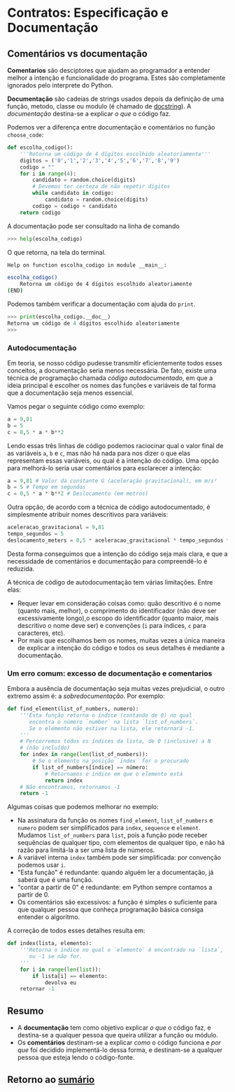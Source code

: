 # Contratos: Especificação e Documentação

## Comentários vs documentação

**Comentarios** são desciptores que ajudam ao programador a entender melhor a intenção e funcionalidade do programa. Estes são completamente ignorados pelo interprete do Python.

**Documentação** são cadeias de strings usados depois da definição de uma função, metodo, classe ou modulo (é chamado de [docstring](https://peps.python.org/pep-0257/)). A *documentação* destina-se a explicar *o que* o código faz.

Podemos ver a diferença entre documentação e comentários no
função `choose_code`:

``` python
def escolha_codigo():
    '''Retorna um código de 4 dígitos escolhido aleatoriamente'''
    digitos = ('0','1','2','3','4','5','6','7','8','9')
    codigo = ""
    for i in range(4):
        candidato = random.choice(digits)
        # Devemos ter certeza de não repetir dígitos
        while candidato in codigo:
            candidato = random.choice(digits)
        codigo = codigo + candidato
    return codigo
```

A documentação pode ser consultado na linha de comando

```python
>>> help(escolha_codigo)
```

O que retorna, na tela do terminal.

```bash
Help on function escolha_codigo in module __main__:

escolha_codigo()
    Retorna um código de 4 dígitos escolhido aleatoriamente
(END)

```

Podemos também verificar a documentação com ajuda do `print`.

```python
>>> print(escolha_codigo.__doc__)
Retorna um código de 4 dígitos escolhido aleatoriamente
>>>
```

### Autodocumentação

Em teoria, se nosso código pudesse transmitir eficientemente todos esses
conceitos, a documentação seria menos necessária. De fato, existe uma técnica de programação chamada *código autodocumentado*, em que a ideia principal é escolher os nomes das funções e variáveis ​​de tal forma que a documentação seja menos essencial.

Vamos pegar o seguinte código como exemplo:

``` python
a = 9,81
b = 5
c = 0,5 * a * b**2
```

Lendo essas três linhas de código podemos raciocinar qual o valor final de as variáveis ​​`a`, `b` e `c`, mas não há nada para nos dizer o que elas representam essas variáveis, ou qual é a intenção do código. Uma opção para melhorá-lo seria usar comentários para esclarecer a intenção:

``` python
a = 9,81 # Valor da constante G (aceleração gravitacional), em m/s²
b = 5 # Tempo em segundos
c = 0,5 * a * b**2 # Deslocamento (em metros)
```

Outra opção, de acordo com a técnica de código autodocumentado, é simplesmente atribuir nomes descritivos para variáveis:

``` python
aceleracao_gravitacional = 9,81
tempo_segundos = 5
deslocamento_meters = 0,5 * aceleracao_gravitacional * tempo_segundos ** 2
```

Desta forma conseguimos que a intenção do código seja mais clara, e que a necessidade de comentários e documentação para compreendê-lo é reduzida.

A técnica de código de autodocumentação tem várias limitações. Entre elas:

- Requer levar em consideração coisas como: quão descritivo é o nome (quanto mais, melhor), o comprimento do identificador (não deve ser excessivamente longo),o escopo do identificador (quanto maior, mais descritivo o nome deve ser) e convenções (`i` para índices, `c` para caracteres, etc).
- Por mais que escolhamos bem os nomes, muitas vezes a única maneira de explicar a intenção do código e todos os seus detalhes é mediante a documentação.

### Um erro comum: excesso de documentação e comentarios

Embora a ausência de documentação seja muitas vezes prejudicial, o outro extremo assim é: a *sobredocumentação*. Por exemplo:

``` python
def find_element(list_of_numbers, numero):
    '''Esta função retorna o índice (contando de 0) no qual
       encontra o número `number` na lista `list_of_numbers`.
       Se o elemento não estiver na lista, ele retornará -1.
    '''
    # Percorremos todos os índices da lista, de 0 (inclusive) a N
    # (não incluído)
    for index in range(len(list_of_numbers)):
        # Se o elemento na posição `index` for o procurado
        if list_of_numbers[índice] == número:
            # Retornamos o índice em que o elemento está
            return index
    # Não encontramos, retornamos -1
    return -1
```

Algumas coisas que podemos melhorar no exemplo:

- Na assinatura da função os nomes `find_element`, `list_of_numbers` e `numero` podem ser simplificados para `index`, `sequence` e `element`. Mudamos `list_of_numbers` para `list`, pois a função pode receber sequências de qualquer tipo, com elementos de qualquer tipo, e não há razão para limitá-la a ser uma lista de números.
- A variável interna `index` também pode ser simplificada: por convenção podemos usar `i`.
- "Esta função" é redundante: quando alguém ler a documentação, já saberá que é uma função.
- "contar a partir de 0" é redundante: em Python sempre contamos a partir de 0.
- Os comentários são excessivos: a função é simples o suficiente para que qualquer pessoa que conheça programação básica consiga entender o algoritmo.

A correção de todos esses detalhes resulta em:

``` python
def index(lista, elemento):
    '''Retorna o índice no qual o `elemento` é encontrado na `lista`,
       ou -1 se não for.
    '''
    for i in range(len(list)):
        if lista[i] == elemento:
            devolva eu
    retornar -1
```

## Resumo

- A **documentação** tem como objetivo explicar *o que* o código faz, e destina-se a qualquer pessoa que queira utilizar a função ou módulo.
- Os **comentários** destinam-se a explicar *como* o código funciona e *por que* foi decidido implementá-lo dessa forma, e destinam-se a qualquer pessoa que esteja lendo o código-fonte.

## Retorno ao [sumário](./00_Resumo.md)